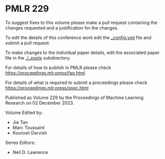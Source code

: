 # PMLR 229

To suggest fixes to this volume please make a pull request containing the changes requested and a justification for the changes.

To edit the details of this conference work edit the [_config.yml](./_config.yml) file and submit a pull request.

To make changes to the individual paper details, edit the associated paper file in the [./_posts](./_posts) subdirectory.

For details of how to publish in PMLR please check https://proceedings.mlr.press/faq.html

For details of what is required to submit a proceedings please check https://proceedings.mlr.press/spec.html



Published as Volume 229 by the Proceedings of Machine Learning Research on 02 December 2023.

Volume Edited by:
  * Jie Tan
  * Marc Toussaint
  * Kourosh Darvish

Series Editors:
  * Neil D. Lawrence

